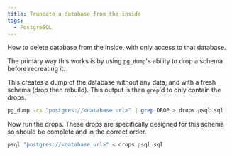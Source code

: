 ```yaml
---
title: Truncate a database from the inside
tags:
  - PostgreSQL
---
```


How to delete database from the inside, with only access to that database.

The primary way this works is by using `pg_dump`'s ability to drop a schema before recreating it.

This creates a dump of the database without any data, and with a fresh schema (drop then rebuild). This output is then `grep`'d to only contain the drops.

```sh
pg_dump -cs "postgres://<database url>" | grep DROP > drops.psql.sql
```

Now run the drops. These drops are specifically designed for this schema so should be complete and in the correct order.

```sh
psql "postgres://<database url>" < drops.psql.sql
```

